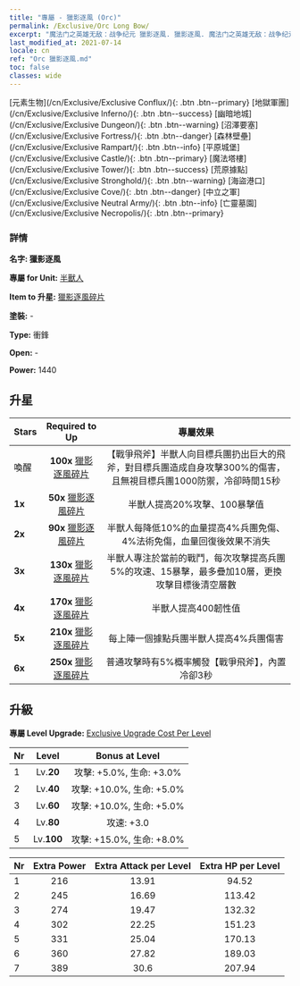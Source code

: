 ```yaml
---
title: "專屬 - 獵影逐風 (Orc)"
permalink: /Exclusive/Orc Long Bow/
excerpt: "魔法门之英雄无敌：战争纪元 獵影逐風. 獵影逐風. 魔法门之英雄无敌：战争纪元 專屬 獵影逐風. 半獸人 專屬."
last_modified_at: 2021-07-14
locale: cn
ref: "Orc 獵影逐風.md"
toc: false
classes: wide
---
```

 [元素生物](/cn/Exclusive/Exclusive Conflux/){: .btn .btn--primary} [地獄軍團](/cn/Exclusive/Exclusive Inferno/){: .btn .btn--success} [幽暗地城](/cn/Exclusive/Exclusive Dungeon/){: .btn .btn--warning} [沼澤要塞](/cn/Exclusive/Exclusive Fortress/){: .btn .btn--danger} [森林壁壘](/cn/Exclusive/Exclusive Rampart/){: .btn .btn--info} [平原城堡](/cn/Exclusive/Exclusive Castle/){: .btn .btn--primary} [魔法塔樓](/cn/Exclusive/Exclusive Tower/){: .btn .btn--success} [荒原據點](/cn/Exclusive/Exclusive Stronghold/){: .btn .btn--warning} [海盜港口](/cn/Exclusive/Exclusive Cove/){: .btn .btn--danger} [中立之軍](/cn/Exclusive/Exclusive Neutral Army/){: .btn .btn--info} [亡靈墓園](/cn/Exclusive/Exclusive Necropolis/){: .btn .btn--primary} 

### 詳情
 **名字: 獵影逐風** 

 **專屬 for Unit:** [半獸人](/cn/units/Orc/) 

 **Item to 升星:** [獵影逐風碎片](/cn/Items/con_914/)

 **塗裝:** -

 **Type:** 衝鋒

 **Open:** -

 **Power:** 1440

## 升星

  |     Stars    |  Required to Up | 專屬效果 |
  |:-------------|:---------------:|:---------------:|
  |  喚醒  | **100x** [獵影逐風碎片](/cn/Items/con_914/) | 【戰爭飛斧】半獸人向目標兵團扔出巨大的飛斧，對目標兵團造成自身攻擊300%的傷害，且無視目標兵團1000防禦，冷卻時間15秒 |
  | **1x** <i class="fas fa-star"/> | **50x** [獵影逐風碎片](/cn/Items/con_914/) | 半獸人提高20%攻擊、100暴擊值 |
  | **2x** <i class="fas fa-star"/> | **90x** [獵影逐風碎片](/cn/Items/con_914/) | 半獸人每降低10%的血量提高4%兵團免傷、4%法術免傷，血量回復後效果不消失 |
  | **3x** <i class="fas fa-star"/> | **130x** [獵影逐風碎片](/cn/Items/con_914/) | 半獸人專注於當前的戰鬥，每次攻擊提高兵團5%的攻速、15暴擊，最多疊加10層，更換攻擊目標後清空層數 |
  | **4x** <i class="fas fa-star"/> | **170x** [獵影逐風碎片](/cn/Items/con_914/) | 半獸人提高400韌性值 |
  | **5x** <i class="fas fa-star"/> | **210x** [獵影逐風碎片](/cn/Items/con_914/) | 每上陣一個據點兵團半獸人提高4%兵團傷害 |
  | **6x** <i class="fas fa-star"/> | **250x** [獵影逐風碎片](/cn/Items/con_914/) | 普通攻擊時有5%概率觸發【戰爭飛斧】，內置冷卻3秒 |


## 升級
 **專屬 Level Upgrade:** [Exclusive Upgrade Cost Per Level](/Exclusive/ExclusiveUpgradeCostPerLevel/)

  |  Nr  |   Level  | Bonus at Level |
  |:-----|:--------:|:--------------:|
  | 1 | Lv.**20** | 攻擊: +5.0%, 生命: +3.0% |
  | 2 | Lv.**40** | 攻擊: +10.0%, 生命: +5.0% |
  | 3 | Lv.**60** | 攻擊: +10.0%, 生命: +5.0% |
  | 4 | Lv.**80** | 攻速: +3.0 |
  | 5 | Lv.**100** | 攻擊: +15.0%, 生命: +8.0% |


  |  Nr  |  Extra Power | Extra Attack per Level | Extra HP per Level |
  |:-----|:--------:|:--------:|:--------:|
  | 1 | 216 | 13.91 | 94.52 |
  | 2 | 245 | 16.69 | 113.42 |
  | 3 | 274 | 19.47 | 132.32 |
  | 4 | 302 | 22.25 | 151.23 |
  | 5 | 331 | 25.04 | 170.13 |
  | 6 | 360 | 27.82 | 189.03 |
  | 7 | 389 | 30.6 | 207.94 |


